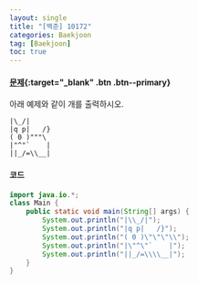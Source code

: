 ```yaml
---
layout: single
title: "[백준] 10172"
categories: Baekjoon
tag: [Baekjoon]
toc: true
---
```


#### [문제](https://www.acmicpc.net/problem/10172){:target="_blank" .btn .btn--primary}
아래 예제와 같이 개를 출력하시오.  
```terminal
|\_/|  
|q p|   /}  
( 0 )"""\  
|"^"`    |  
||_/=\\__|  
```

#### 코드
```java
import java.io.*; 
class Main {
    public static void main(String[] args) {
        System.out.println("|\\_/|");
        System.out.println("|q p|   /}");
        System.out.println("( 0 )\"\"\"\\");
        System.out.println("|\"^\"`    |");
        System.out.println("||_/=\\\\__|");
    }
}
```
